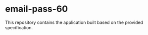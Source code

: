 # email-pass-60

This repository contains the application built based on the provided specification.